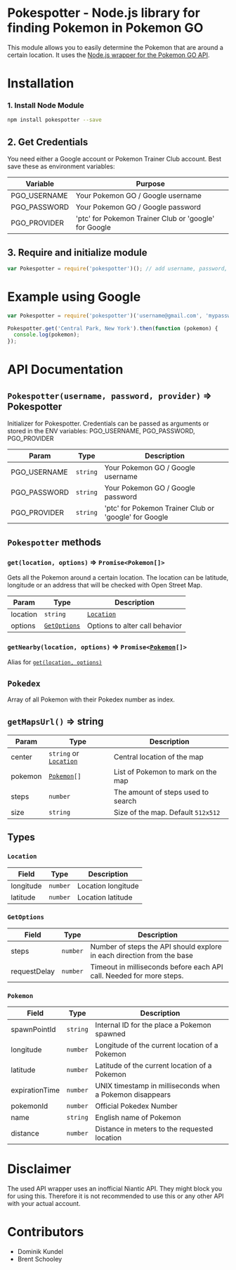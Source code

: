 # Pokespotter - Node.js library for finding Pokemon in Pokemon GO

This module allows you to easily determine the Pokemon that are around a certain location. It uses the [Node.js wrapper for the Pokemon GO API](https://github.com/Armax/Pokemon-GO-node-api).

# Installation

### 1. Install Node Module

```bash
npm install pokespotter --save
```

## 2. Get Credentials
You need either a Google account or Pokemon Trainer Club account. Best save these as environment variables:

| Variable | Purpose |
| -------- | ------- |
| PGO_USERNAME | Your Pokemon GO / Google username |
| PGO_PASSWORD | Your Pokemon GO / Google password |
| PGO_PROVIDER | 'ptc' for Pokemon Trainer Club or 'google' for Google |

## 3. Require and initialize module

```js
var Pokespotter = require('pokespotter')(); // add username, password, provider if necessary
```

# Example using Google

```js
var Pokespotter = require('pokespotter')('username@gmail.com', 'mypassword', 'google');

Pokespotter.get('Central Park, New York').then(function (pokemon) {
  console.log(pokemon);
});
```

# API Documentation

## `Pokespotter(username, password, provider)` ⇒ Pokespotter
Initializer for Pokespotter.
Credentials can be passed as arguments or stored in the ENV variables:
PGO_USERNAME, PGO_PASSWORD, PGO_PROVIDER

| Param | Type | Description |
| --- | --- | --- |
| PGO_USERNAME | `string` | Your Pokemon GO / Google username |
| PGO_PASSWORD | `string` | Your Pokemon GO / Google password |
| PGO_PROVIDER | `string` | 'ptc' for Pokemon Trainer Club or 'google' for Google |

## `Pokespotter` methods 

### `get(location, options)` ⇒ `Promise<Pokemon[]>`

Gets all the Pokemon around a certain location.
The location can be latitude, longitude or an address that will be checked with Open Street Map.

| Param | Type | Description |
| --- | --- | --- |
| location | `string` | [`Location`](#location) | Actual location (lat/long) or an address to look up |
| options | [`GetOptions`](#getoptions) | Options to alter call behavior |

### `getNearby(location, options)` ⇒ `Promise<`[`Pokemon`](#pokemon)`[]>`
Alias for [`get(location, options)`](#getlocation-options--promisepokemon)

## `Pokedex`

Array of all Pokemon with their Pokedex number as index.

## `getMapsUrl()` ⇒ string

| Param | Type | Description |
| --- | --- | --- |
| center | `string` or [`Location`](#location) | Central location of the map |
| pokemon | [`Pokemon`](#pokemon)`[]` | List of Pokemon to mark on the map |
| steps | `number` | The amount of steps used to search |
| size | `string` | Size of the map. Default `512x512` |

## Types

### `Location`

| Field | Type | Description |
| --- | --- | --- |
| longitude | `number` | Location longitude |
| latitude | `number` | Location latitude |

### `GetOptions`

| Field | Type | Description |
| --- | --- | --- |
| steps | `number` | Number of steps the API should explore in each direction from the base |
| requestDelay | `number` | Timeout in milliseconds before each API call. Needed for more steps. |

### `Pokemon`

| Field | Type | Description |
| --- | --- | --- |
| spawnPointId | `string` | Internal ID for the place a Pokemon spawned |
| longitude | `number` | Longitude of the current location of a Pokemon |
| latitude | `number` | Latitude of the current location of a Pokemon |
| expirationTime | `number` | UNIX timestamp in milliseconds when a Pokemon disappears |
| pokemonId | `number` | Official Pokedex Number |
| name | `string` | English name of Pokemon |
| distance | `number` | Distance in meters to the requested location |

# Disclaimer

The used API wrapper uses an inofficial Niantic API. They might block you for using this. Therefore it is not recommended to use this or any other API with your actual account.

# Contributors

- Dominik Kundel
- Brent Schooley
